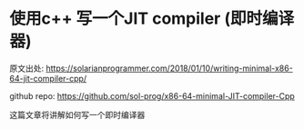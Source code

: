# 使用c++ 写一个JIT compiler (即时编译器)

原文出处: <https://solarianprogrammer.com/2018/01/10/writing-minimal-x86-64-jit-compiler-cpp/>

github repo: <https://github.com/sol-prog/x86-64-minimal-JIT-compiler-Cpp>

这篇文章将讲解如何写一个即时编译器